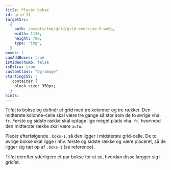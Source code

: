 ```yaml
---
title: Placér bokse
id: grid-11
targetSrc:
  {
    path: /assets/img/grid/grid-exercise-9.webp,
    width: 1136,
    height: 700,
    type: "img",
  }
boxes: 1
canAddBoxes: true
isVideoThumb: false
isExtra: true
customClass: "bg-image"
startingCSS: |
  .container {
    block-size: 350px;
  }
hints:
---
```


Tilføj to bokse og definér et grid med tre kolonner og tre rækker. Den midterste kolonne-celle skal være tre gange så stor som de to øvrige vha. <code data-type="value">fr</code>. Første og sidste række skal optage lige meget plads vha. <code data-type="value">fr</code>, hvorimod den midterste række skal være <code data-type="value">auto</code>.

Placér efterfølgende <code class="token selector">.boks-1</code>, så den ligger i midsterste grid-celle. De to øvrige bokse skal ligge i hhv. første og sidste række og være placeret, så de ligger sig tæt op af <code class="token selector">.boks-1</code> (se reference).

Tilføj derefter yderligere et par bokse for at se, hvordan disse lægger sig i grid’et.
